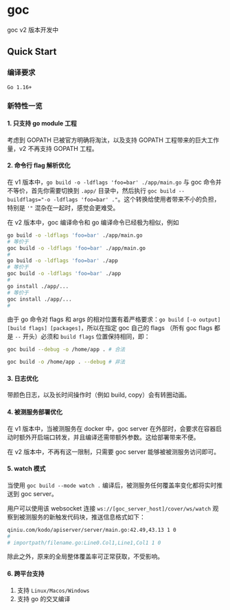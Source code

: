 # goc

goc v2 版本开发中

## Quick Start

### 编译要求 

`Go 1.16+`

### 新特性一览

#### 1. 只支持 go module 工程

考虑到 GOPATH 已被官方明确将淘汰，以及支持 GOPATH 工程带来的巨大工作量，v2 不再支持 GOPATH 工程。

#### 2. 命令行 flag 解析优化

在 v1 版本中，`go build -o -ldflags 'foo=bar' ./app/main.go` 与 goc 命令并不等价，首先你需要切换到 `.app/` 目录中，然后执行 `goc build --buildflags="-o -ldflags 'foo=bar' ."`。这个转换给使用者带来不小的负担，特别是 `'"` 混杂在一起时，感觉会更难受。

在 v2 版本中，goc 编译命令和 go 编译命令已经极为相似，例如

```bash
go build -o -ldflags 'foo=bar' ./app/main.go
# 等价于
goc build -o -ldflags 'foo=bar' ./app/main.go
#
go build -o -ldflags 'foo=bar' ./app
# 等价于
goc build -o -ldflags 'foo=bar' ./app
#
go install ./app/...
# 等价于
goc install ./app/...
#
```

由于 go 命令对 flags 和 args 的相对位置有着严格要求：`go build [-o output] [build flags] [packages]`，所以在指定 goc 自己的 flags （所有 goc flags 都是 `--` 开头）必须和 `build flags` 位置保持相同，即：

```bash
goc build --debug -o /home/app . # 合法

goc build -o /home/app . --debug # 非法
```

#### 3. 日志优化

带颜色日志，以及长时间操作时（例如 build, copy）会有转圈动画。

#### 4. 被测服务部署优化

在 v1 版本中，当被测服务在 docker 中，goc server 在外部时，会要求在容器启动时额外开启端口转发，并且编译还需带额外参数。这给部署带来不便。

在 v2 版本中，不再有这一限制，只需要 goc server 能够被被测服务访问即可。

#### 5. watch 模式

当使用 `goc build --mode watch .` 编译后，被测服务任何覆盖率变化都将实时推送到 goc server。

用户可以使用该 websocket 连接 `ws://[goc_server_host]/cover/ws/watch` 观察到被测服务的新触发代码块，推送信息格式如下：

```bash
qiniu.com/kodo/apiserver/server/main.go:42.49,43.13 1 0
#
# importpath/filename.go:Line0.Col1,Line1,Col1 1 0
```

除此之外，原来的全局整体覆盖率可正常获取，不受影响。

#### 6. 跨平台支持

1. 支持 `Linux/Macos/Windows`
2. 支持 go 的交叉编译